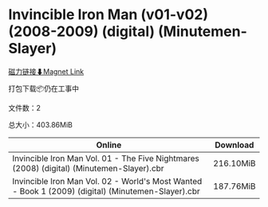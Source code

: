 # Invincible Iron Man (v01-v02) (2008-2009) (digital) (Minutemen-Slayer)

[磁力链接⬇Magnet Link](magnet:?xt=urn:btih:4bdfe55c5cbd24e5f88690426c3643b691b663b2&dn=Invincible%20Iron%20Man%20%28v01-v02%29%20%282008-2009%29%20%28digital%29%20%28Minutemen-Slayer%29)

打包下载📦仍在工事中

文件数：2

总大小：403.86MiB

Online | Download
--- | ---
Invincible Iron Man Vol. 01 - The Five Nightmares (2008) (digital) (Minutemen-Slayer).cbr | 216.10MiB
Invincible Iron Man Vol. 02 - World's Most Wanted - Book 1 (2009) (digital) (Minutemen-Slayer).cbr | 187.76MiB